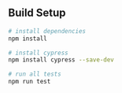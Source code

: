 ## Build Setup

``` bash
# install dependencies
npm install

# install cypress
npm install cypress --save-dev

# run all tests
npm run test
```
